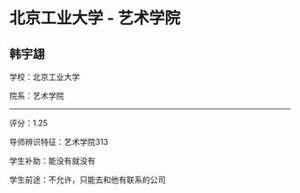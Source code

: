 # 北京工业大学 - 艺术学院

## 韩宇翃

学校：北京工业大学

院系：艺术学院

* * *

评分：1.25

导师辨识特征：艺术学院313

学生补助：能没有就没有

学生前途：不允许，只能去和他有联系的公司